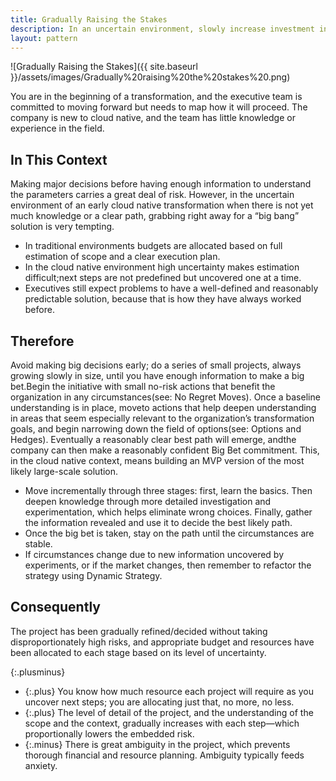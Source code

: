 ```yaml
---
title: Gradually Raising the Stakes
description: In an uncertain environment, slowly increase investment in learning and information gathering;eventually you uncover enough information to reduce risk and make better informed decisions
layout: pattern
---
```


![Gradually Raising the Stakes]({{ site.baseurl }}/assets/images/Gradually%20raising%20the%20stakes%20.png)

You are in the beginning of a transformation, and the executive team is committed to moving forward but needs to map how it will proceed. The company is new to cloud native, and the team has little knowledge or experience in the field.

## In This Context

Making major decisions before having enough information to understand the parameters carries a great deal of risk. However, in the uncertain environment of an early cloud native transformation when there is not yet much knowledge or a clear path, grabbing right away for a “big bang” solution is very tempting.

- In traditional environments budgets are allocated based on full estimation of scope and a clear execution plan.
- In the cloud native environment high uncertainty makes estimation difficult;next steps are not predefined but uncovered one at a time.
- Executives still expect problems to have a well-defined and reasonably predictable solution, because that is how they have always worked before.

## Therefore

Avoid making big decisions early; do a series of small projects, always growing slowly in size, until you have enough information to make a big bet.Begin the initiative with small no-risk actions that benefit the organization in any circumstances(see: No Regret Moves). Once a baseline understanding is in place, moveto actions that help deepen understanding in areas that seem especially relevant to the organization’s transformation goals, and begin narrowing down the field of options(see: Options and Hedges). Eventually a reasonably clear best path will emerge, andthe company can then make a reasonably confident Big Bet commitment. This, in the cloud native context, means building an MVP version of the most likely large-scale solution.

- Move incrementally through three stages: first, learn the basics. Then deepen knowledge through more detailed investigation and experimentation, which helps eliminate wrong choices. Finally, gather the information revealed and use it to decide the best likely path.
- Once the big bet is taken, stay on the path until the circumstances are stable.
- If circumstances change due to new information uncovered by experiments, or if the market changes, then remember to refactor the strategy using Dynamic Strategy.

## Consequently

The project has been gradually refined/decided without taking disproportionately high risks, and appropriate budget and resources have been allocated to each stage based on its level of uncertainty.

{:.plusminus}
- {:.plus} You know how much resource each project will require as you uncover next steps; you are allocating just that, no more, no less.
- {:.plus} The level of detail of the project, and the understanding of the scope and the context, gradually increases with each step—which proportionally lowers the embedded risk.
- {:.minus} There is great ambiguity in the project, which prevents thorough financial and resource planning. Ambiguity typically feeds anxiety.
